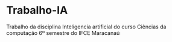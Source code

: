 # Trabalho-IA
Trabalho da disciplina Inteligencia artificial do curso Ciências da computação 6º semestre do IFCE Maracanaú
